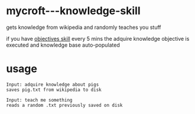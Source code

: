 # mycroft---knowledge-skill

gets knowledge from wikipedia and randomly teaches you stuff

if you have [objectives skill](https://github.com/JarbasAI/mycroft---objectives-skill) every 5 mins the adquire knowledge objective is executed and knowledge base auto-populated

# usage

    Input: adquire knowledge about pigs
    saves pig.txt from wikipedia to disk
    
    Input: teach me something
    reads a random .txt previously saved on disk
    
